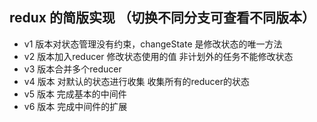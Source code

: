 ## redux 的简版实现 （切换不同分支可查看不同版本）
- v1 版本对状态管理没有约束，changeState 是修改状态的唯一方法
- v2 版本加入reducer 修改状态使用的值 非计划外的任务不能修改状态
- v3 版本合并多个reducer
- v4 版本 对默认的状态进行收集 收集所有的reducer的状态
- v5 版本 完成基本的中间件
- v6 版本 完成中间件的扩展